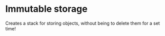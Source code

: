 # Immutable storage

Creates a stack for storing objects, without being to delete them for a set time!
